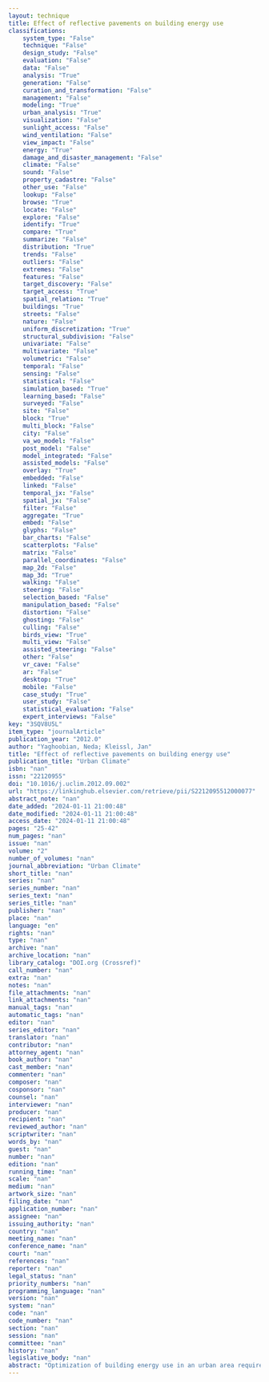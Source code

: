 ```yaml
---
layout: technique
title: Effect of reflective pavements on building energy use
classifications:
    system_type: "False"
    technique: "False"
    design_study: "False"
    evaluation: "False"
    data: "False"
    analysis: "True"
    generation: "False"
    curation_and_transformation: "False"
    management: "False"
    modeling: "True"
    urban_analysis: "True"
    visualization: "False"
    sunlight_access: "False"
    wind_ventilation: "False"
    view_impact: "False"
    energy: "True"
    damage_and_disaster_management: "False"
    climate: "False"
    sound: "False"
    property_cadastre: "False"
    other_use: "False"
    lookup: "False"
    browse: "True"
    locate: "False"
    explore: "False"
    identify: "True"
    compare: "True"
    summarize: "False"
    distribution: "True"
    trends: "False"
    outliers: "False"
    extremes: "False"
    features: "False"
    target_discovery: "False"
    target_access: "True"
    spatial_relation: "True"
    buildings: "True"
    streets: "False"
    nature: "False"
    uniform_discretization: "True"
    structural_subdivision: "False"
    univariate: "False"
    multivariate: "False"
    volumetric: "False"
    temporal: "False"
    sensing: "False"
    statistical: "False"
    simulation_based: "True"
    learning_based: "False"
    surveyed: "False"
    site: "False"
    block: "True"
    multi_block: "False"
    city: "False"
    va_wo_model: "False"
    post_model: "False"
    model_integrated: "False"
    assisted_models: "False"
    overlay: "True"
    embedded: "False"
    linked: "False"
    temporal_jx: "False"
    spatial_jx: "False"
    filter: "False"
    aggregate: "True"
    embed: "False"
    glyphs: "False"
    bar_charts: "False"
    scatterplots: "False"
    matrix: "False"
    parallel_coordinates: "False"
    map_2d: "False"
    map_3d: "True"
    walking: "False"
    steering: "False"
    selection_based: "False"
    manipulation_based: "False"
    distortion: "False"
    ghosting: "False"
    culling: "False"
    birds_view: "True"
    multi_view: "False"
    assisted_steering: "False"
    other: "False"
    vr_cave: "False"
    ar: "False"
    desktop: "True"
    mobile: "False"
    case_study: "True"
    user_study: "False"
    statistical_evaluation: "False"
    expert_interviews: "False"
key: "3SQV8U5L"
item_type: "journalArticle"
publication_year: "2012.0"
author: "Yaghoobian, Neda; Kleissl, Jan"
title: "Effect of reflective pavements on building energy use"
publication_title: "Urban Climate"
isbn: "nan"
issn: "22120955"
doi: "10.1016/j.uclim.2012.09.002"
url: "https://linkinghub.elsevier.com/retrieve/pii/S2212095512000077"
abstract_note: "nan"
date_added: "2024-01-11 21:00:48"
date_modified: "2024-01-11 21:00:48"
access_date: "2024-01-11 21:00:48"
pages: "25-42"
num_pages: "nan"
issue: "nan"
volume: "2"
number_of_volumes: "nan"
journal_abbreviation: "Urban Climate"
short_title: "nan"
series: "nan"
series_number: "nan"
series_text: "nan"
series_title: "nan"
publisher: "nan"
place: "nan"
language: "en"
rights: "nan"
type: "nan"
archive: "nan"
archive_location: "nan"
library_catalog: "DOI.org (Crossref)"
call_number: "nan"
extra: "nan"
notes: "nan"
file_attachments: "nan"
link_attachments: "nan"
manual_tags: "nan"
automatic_tags: "nan"
editor: "nan"
series_editor: "nan"
translator: "nan"
contributor: "nan"
attorney_agent: "nan"
book_author: "nan"
cast_member: "nan"
commenter: "nan"
composer: "nan"
cosponsor: "nan"
counsel: "nan"
interviewer: "nan"
producer: "nan"
recipient: "nan"
reviewed_author: "nan"
scriptwriter: "nan"
words_by: "nan"
guest: "nan"
number: "nan"
edition: "nan"
running_time: "nan"
scale: "nan"
medium: "nan"
artwork_size: "nan"
filing_date: "nan"
application_number: "nan"
assignee: "nan"
issuing_authority: "nan"
country: "nan"
meeting_name: "nan"
conference_name: "nan"
court: "nan"
references: "nan"
reporter: "nan"
legal_status: "nan"
priority_numbers: "nan"
programming_language: "nan"
version: "nan"
system: "nan"
code: "nan"
code_number: "nan"
section: "nan"
session: "nan"
committee: "nan"
history: "nan"
legislative_body: "nan"
abstract: "Optimization of building energy use in an urban area requires understanding of the complex interaction between urban morphology, materials, and climate, which can have unanticipated effects on urban microclimates and building energy use. Reflective pavements reduce urban air temperatures and have been proposed as a mitigation measure for urban heat islands. However, the increased solar reflectivity also transports more solar radiation into (through windows) and onto adjacent buildings possibly increasing building energy use. The effect of albedo changes in the urban canopy floor surface on building thermal loads is investigated using the Temperature of Urban Facets Indoor-Outdoor Building Energy Simulator (TUF-IOBES). A case study for a four storey office building with 1820 m2 floor area and 47% window to wall ratio in Phoenix, Arizona was conducted. Increasing pavement solar reflectivity from 0.1 to 0.5 increased annual cooling loads up to 11% (33.1 kWh m−2). The impacts on annual heating loads and canopy air temperatures were small. The confounding impacts of canopy aspect ratio, building insulation conditions reflective of building age, and window type and size were also quantified. Policymakers should carefully weigh the benefits and local energy use implications of reflective pavements for each site to ensure their optimal application."
---
```

